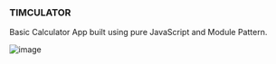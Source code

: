 
### TIMCULATOR

Basic Calculator App built using pure JavaScript and Module Pattern.

![image](https://user-images.githubusercontent.com/70578108/128917147-ad7cfe12-2f17-4898-8598-e68c3c111ad4.png)
